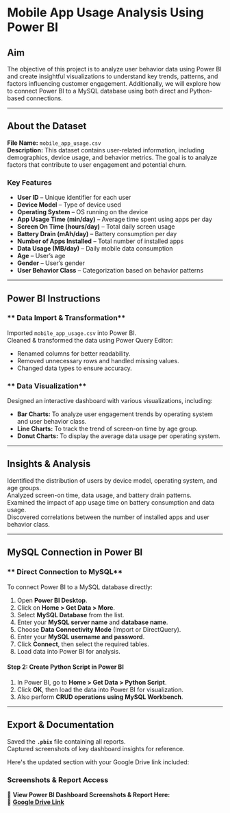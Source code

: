 # **Mobile App Usage Analysis Using Power BI**  

## **Aim**  
The objective of this project is to analyze user behavior data using Power BI and create insightful visualizations to understand key trends, patterns, and factors influencing customer engagement. Additionally, we will explore how to connect Power BI to a MySQL database using both direct and Python-based connections.  

---

## **About the Dataset**  
**File Name:** `mobile_app_usage.csv`  
**Description:** This dataset contains user-related information, including demographics, device usage, and behavior metrics. The goal is to analyze factors that contribute to user engagement and potential churn.  

### **Key Features**  
- **User ID** – Unique identifier for each user  
- **Device Model** – Type of device used  
- **Operating System** – OS running on the device  
- **App Usage Time (min/day)** – Average time spent using apps per day  
- **Screen On Time (hours/day)** – Total daily screen usage  
- **Battery Drain (mAh/day)** – Battery consumption per day  
- **Number of Apps Installed** – Total number of installed apps  
- **Data Usage (MB/day)** – Daily mobile data consumption  
- **Age** – User’s age  
- **Gender** – User’s gender  
- **User Behavior Class** – Categorization based on behavior patterns  

---

## **Power BI Instructions**  

### ** Data Import & Transformation**  
Imported `mobile_app_usage.csv` into Power BI.  
Cleaned & transformed the data using Power Query Editor:  
- Renamed columns for better readability.  
- Removed unnecessary rows and handled missing values.  
- Changed data types to ensure accuracy.  

### ** Data Visualization**  
Designed an interactive dashboard with various visualizations, including:  
- **Bar Charts:** To analyze user engagement trends by operating system and user behavior class.  
- **Line Charts:** To track the trend of screen-on time by age group.  
- **Donut Charts:** To display the average data usage per operating system.  

---

## **Insights & Analysis**  
Identified the distribution of users by device model, operating system, and age groups.  
Analyzed screen-on time, data usage, and battery drain patterns.  
Examined the impact of app usage time on battery consumption and data usage.  
Discovered correlations between the number of installed apps and user behavior class.  

---

## **MySQL Connection in Power BI**  

### ** Direct Connection to MySQL**  
To connect Power BI to a MySQL database directly:  
1. Open **Power BI Desktop**.  
2. Click on **Home > Get Data > More**.  
3. Select **MySQL Database** from the list.  
4. Enter your **MySQL server name** and **database name**.  
5. Choose **Data Connectivity Mode** (Import or DirectQuery).  
6. Enter your **MySQL username and password**.  
7. Click **Connect**, then select the required tables.  
8. Load data into Power BI for analysis.  


#### **Step 2: Create Python Script in Power BI**  
1. In Power BI, go to **Home > Get Data > Python Script**.  
2. Click **OK**, then load the data into Power BI for visualization.  
3. Also perform **CRUD operations using MySQL Workbench**.  

---

## **Export & Documentation**  
Saved the **`.pbix`** file containing all reports.  
Captured screenshots of key dashboard insights for reference.  

Here's the updated section with your Google Drive link included:  

### **Screenshots & Report Access**  
📸 **View Power BI Dashboard Screenshots & Report Here:**  
🔗 **[Google Drive Link](https://drive.google.com/drive/folders/1zmBDn1nVsighzXZhtnJFVugZCGYpvAfv?usp=drive_link)**  

